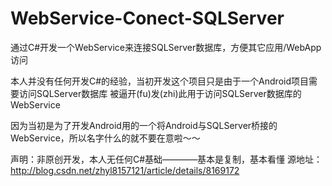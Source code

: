 # WebService-Conect-SQLServer
通过C#开发一个WebService来连接SQLServer数据库，方便其它应用/WebApp访问

本人并没有任何开发C#的经验，当初开发这个项目只是由于一个Android项目需要访问SQLServer数据库
被逼开(fu)发(zhi)此用于访问SQLServer数据库的WebService

因为当初是为了开发Android用的一个将Android与SQLServer桥接的WebService，所以名字什么的就不要在意啦～～

声明：非原创开发，本人无任何C#基础————基本是复制，基本看懂
源地址：http://blog.csdn.net/zhyl8157121/article/details/8169172
